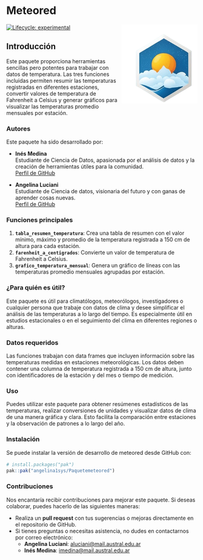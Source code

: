 
<!-- README.md is generated from README.Rmd. Please edit that file -->

# Meteored

<a href="Meteored">
<img src="man/logo.png" alt="logo" style="float: right; margin-left: 10px;" width="200"/>
</a>

<!-- badges: start -->

[![Lifecycle:
experimental](https://img.shields.io/badge/lifecycle-experimental-orange.svg)](https://lifecycle.r-lib.org/articles/stages.html#experimental)
<!-- badges: end -->

## Introducción

Este paquete proporciona herramientas sencillas pero potentes para
trabajar con datos de temperatura. Las tres funciones incluidas permiten
resumir las temperaturas registradas en diferentes estaciones, convertir
valores de temperatura de Fahrenheit a Celsius y generar gráficos para
visualizar las temperaturas promedio mensuales por estación.

### Autores

Este paquete ha sido desarrollado por:

- **Inés Medina**  
  Estudiante de Ciencia de Datos, apasionada por el análisis de datos y
  la creación de herramientas útiles para la comunidad.  
  [Perfil de GitHub](https://github.com/IneMedina)

- **Angelina Luciani**  
  Estudiante de Ciencia de datos, visionaria del futuro y con ganas de
  aprender cosas nuevas.  
  [Perfil de GitHub](https://github.com/angelina1sys)

### Funciones principales

1.  **`tabla_resumen_temperatura`**: Crea una tabla de resumen con el
    valor mínimo, máximo y promedio de la temperatura registrada a 150
    cm de altura para cada estación.
2.  **`farenheit_a_centigrados`**: Convierte un valor de temperatura de
    Fahrenheit a Celsius.
3.  **`grafico_temperatura_mensual`**: Genera un gráfico de líneas con
    las temperaturas promedio mensuales agrupadas por estación.

### ¿Para quién es útil?

Este paquete es útil para climatólogos, meteorólogos, investigadores o
cualquier persona que trabaje con datos de clima y desee simplificar el
análisis de las temperaturas a lo largo del tiempo. Es especialmente
útil en estudios estacionales o en el seguimiento del clima en
diferentes regiones o alturas.

### Datos requeridos

Las funciones trabajan con data frames que incluyen información sobre
las temperaturas medidas en estaciones meteorológicas. Los datos deben
contener una columna de temperatura registrada a 150 cm de altura, junto
con identificadores de la estación y del mes o tiempo de medición.

### Uso

Puedes utilizar este paquete para obtener resúmenes estadísticos de las
temperaturas, realizar conversiones de unidades y visualizar datos de
clima de una manera gráfica y clara. Esto facilita la comparación entre
estaciones y la observación de patrones a lo largo del año.

### Instalación

Se puede instalar la versión de desarrollo de meteored desde GitHub con:

``` r
# install.packages("pak")
pak::pak("angelina1sys/Paquetemeteored")
```

### Contribuciones

Nos encantaría recibir contribuciones para mejorar este paquete. Si
deseas colaborar, puedes hacerlo de las siguientes maneras:

- Realiza un **pull request** con tus sugerencias o mejoras directamente
  en el repositorio de GitHub.
- Si tienes preguntas o necesitas asistencia, no dudes en contactarnos
  por correo electrónico:
  - **Angelina Luciani**: <aluciani@mail.austral.edu.ar>
  - **Inés Medina**: <imedina@mail.austral.edu.ar>
